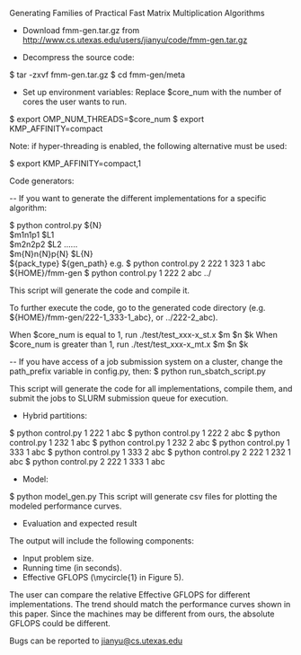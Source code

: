 Generating Families of Practical Fast Matrix Multiplication Algorithms

- Download fmm-gen.tar.gz from
http://www.cs.utexas.edu/users/jianyu/code/fmm-gen.tar.gz

- Decompress the source code:

$ tar -zxvf fmm-gen.tar.gz
$ cd fmm-gen/meta

- Set up environment variables:
Replace $core_num with the number of cores the user wants to run.

$ export OMP_NUM_THREADS=$core_num
$ export KMP_AFFINITY=compact

Note: if hyper-threading is enabled, the following alternative must be used:

$ export KMP_AFFINITY=compact,1

Code generators:

-- If you want to generate the different implementations for a specific algorithm:

$ python control.py ${N} \
             $m1n1p1 $L1 \
             $m2n2p2 $L2 ...... \
             $m{N}n{N}p{N} $L{N} \
             ${pack_type} ${gen_path}
e.g.
$ python control.py 2 222 1 323 1 abc \
               ${HOME}/fmm-gen
$ python control.py 1 222 2 abc ../

This script will generate the code and compile it.

To further execute the code, go to the generated code directory (e.g. ${HOME}/fmm-gen/222-1_333-1_abc}, or ../222-2_abc). 

When $core_num is equal to 1,
run 
./test/test_xxx-x_st.x $m $n $k
When $core_num is greater than 1,
run
./test/test_xxx-x_mt.x $m $n $k

-- If you have access of a job submission system on a cluster, change the path_prefix variable in config.py, then:
$ python run_sbatch_script.py

This script will generate the code for all implementations, compile them, and submit the jobs to SLURM submission queue for execution.

- Hybrid partitions:

$ python control.py 1 222 1 abc
$ python control.py 1 222 2 abc
$ python control.py 1 232 1 abc
$ python control.py 1 232 2 abc
$ python control.py 1 333 1 abc
$ python control.py 1 333 2 abc
$ python control.py 2 222 1 232 1 abc
$ python control.py 2 222 1 333 1 abc

- Model:

$ python model_gen.py
This script will generate csv files for plotting the modeled performance curves.

- Evaluation and expected result

The output will include the following components:
- Input problem size.
- Running time (in seconds).
- Effective GFLOPS (\mycircle{1} in Figure 5).

The user can compare the relative Effective GFLOPS for different implementations.
The trend should match the performance curves shown in this paper.
Since the machines may be different from ours, the absolute GFLOPS could be different.



Bugs can be reported to jianyu@cs.utexas.edu

